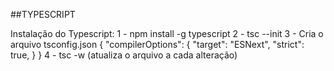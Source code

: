 ##TYPESCRIPT

Instalação do Typescript:
  1 - npm install -g typescript
  2 - tsc --init
  3 - Cria o arquivo tsconfig.json
    {
    "compilerOptions": {
    "target": "ESNext",
    "strict": true,
    }
    }
  4 - tsc -w (atualiza o arquivo a cada alteração)

